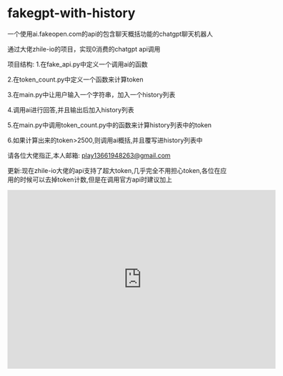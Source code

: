 # fakegpt-with-history
一个使用ai.fakeopen.com的api的包含聊天概括功能的chatgpt聊天机器人

通过大佬zhile-io的项目，实现0消费的chatgpt api调用

项目结构:
1.在fake_api.py中定义一个调用ai的函数

2.在token_count.py中定义一个函数来计算token

3.在main.py中让用户输入一个字符串，加入一个history列表

4.调用ai进行回答,并且输出后加入history列表

5.在main.py中调用token_count.py中的函数来计算history列表中的token

6.如果计算出来的token>2500,则调用ai概括,并且覆写进history列表中

请各位大佬指正,本人邮箱: play13661948263@gmail.com

更新:现在zhile-io大佬的api支持了超大token,几乎完全不用担心token,各位在应用的时候可以去掉token计数,但是在调用官方api时建议加上

<iframe style="width:100%;height:auto;min-width:600px;min-height:400px;" src="https://star-history.com/embed?secret=Z2hwX2szWTFUbjdBREc0NzVocGVPVGNtQjVIUEdCeEtsdDJhTW8zYQ==#daishuge/-fakegpt-with-history&Date" frameBorder="0"></iframe>
